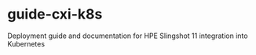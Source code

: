 # guide-cxi-k8s
Deployment guide and documentation for HPE Slingshot 11 integration into Kubernetes
